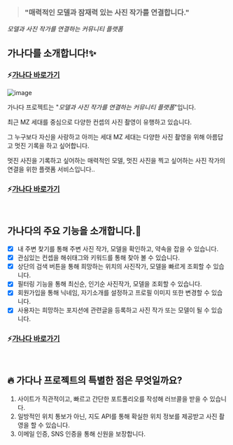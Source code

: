> ### "매력적인 모델과 잠재력 있는 사진 작가를 연결합니다."

_모델과 사진 작가를 연결하는 커뮤니티 플랫폼_

## 가나다를 소개합니다!:sparkles:

### :zap:[가나다 바로가기](https://github.com/codestates/ganada)

![image](https://user-images.githubusercontent.com/75208878/164990745-70bc08ee-d7a7-472e-be1e-dc8e5db4849f.png)

가나다 프로젝트는 "_모델과 사진 작가를 연결하는 커뮤니티 플랫폼_"입니다.

최근 MZ 세대를 중심으로 다양한 컨셉의 사진 촬영이 유행하고 있습니다.

그 누구보다 자신을 사랑하고 아끼는 세대 MZ 세대는 다양한 사진 촬영을 위해 아름답고 멋진 기록을 하고 싶어합니다.

멋진 사진을 기록하고 싶어하는 매력적인 모델, 멋진 사진을 찍고 싶어하는 사진 작가의 연결을 위한 플랫폼 서비스입니다..

### :zap:[가나다 바로가기](https://github.com/codestates/ganada)

<br/>

## 가나다의 주요 기능을 소개합니다.:tada:

- [x] 내 주변 찾기를 통해 주변 사진 작가, 모델을 확인하고, 약속을 잡을 수 있습니다.
- [x] 관심있는 컨셉을 해쉬태그와 키워드를 통해 찾아 볼 수 있습니다.
- [x] 상단의 검색 버튼을 통해 희망하는 위치의 사진작가, 모델을 빠르게 조회할 수 있습니다.
- [x] 필터링 기능을 통해 최신순, 인기순 사진작가, 모델을 조회할 수 있습니다.
- [x] 회원가입을 통해 닉네임, 자기소개를 설정하고 프로필 이미지 또한 변경할 수 있습니다.
- [x] 사용자는 희망하는 포지션에 관련글을 등록하고 사진 작가 또는 모델이 될 수 있습니다.

### :zap:[가나다 바로가기](https://github.com/codestates/ganada)

<br/>

## :fire: 가다나 프로젝트의 특별한 점은 무엇일까요?

1. 사이트가 직관적이고, 빠르고 간단한 포트폴리오를 작성해 러브콜을 받을 수 있습니다.
2. 일방적인 위치 통보가 아닌, 지도 API를 통해 확실한 위치 정보를 제공받고 사진 촬영을 할 수 있습니다.
3. 이메일 인증, SNS 인증을 통해 신원을 보장합니다.
